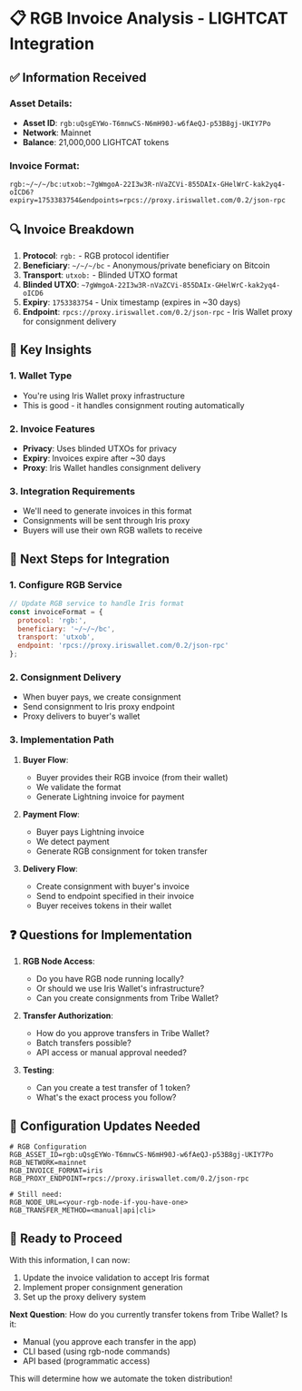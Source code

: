 # 📋 RGB Invoice Analysis - LIGHTCAT Integration

## ✅ Information Received

### Asset Details:
- **Asset ID**: `rgb:uQsgEYWo-T6mnwCS-N6mH90J-w6fAeQJ-p53B8gj-UKIY7Po`
- **Network**: Mainnet
- **Balance**: 21,000,000 LIGHTCAT tokens

### Invoice Format:
```
rgb:~/~/~/bc:utxob:~7gWmgoA-22I3w3R-nVaZCVi-855DAIx-GHelWrC-kak2yq4-oICD6?expiry=1753383754&endpoints=rpcs://proxy.iriswallet.com/0.2/json-rpc
```

## 🔍 Invoice Breakdown

1. **Protocol**: `rgb:` - RGB protocol identifier
2. **Beneficiary**: `~/~/~/bc` - Anonymous/private beneficiary on Bitcoin
3. **Transport**: `utxob:` - Blinded UTXO format
4. **Blinded UTXO**: `~7gWmgoA-22I3w3R-nVaZCVi-855DAIx-GHelWrC-kak2yq4-oICD6`
5. **Expiry**: `1753383754` - Unix timestamp (expires in ~30 days)
6. **Endpoint**: `rpcs://proxy.iriswallet.com/0.2/json-rpc` - Iris Wallet proxy for consignment delivery

## 🎯 Key Insights

### 1. Wallet Type
- You're using Iris Wallet proxy infrastructure
- This is good - it handles consignment routing automatically

### 2. Invoice Features
- **Privacy**: Uses blinded UTXOs for privacy
- **Expiry**: Invoices expire after ~30 days
- **Proxy**: Iris Wallet handles consignment delivery

### 3. Integration Requirements
- We'll need to generate invoices in this format
- Consignments will be sent through Iris proxy
- Buyers will use their own RGB wallets to receive

## 🔧 Next Steps for Integration

### 1. Configure RGB Service
```javascript
// Update RGB service to handle Iris format
const invoiceFormat = {
  protocol: 'rgb:',
  beneficiary: '~/~/~/bc',
  transport: 'utxob',
  endpoint: 'rpcs://proxy.iriswallet.com/0.2/json-rpc'
};
```

### 2. Consignment Delivery
- When buyer pays, we create consignment
- Send consignment to Iris proxy endpoint
- Proxy delivers to buyer's wallet

### 3. Implementation Path
1. **Buyer Flow**:
   - Buyer provides their RGB invoice (from their wallet)
   - We validate the format
   - Generate Lightning invoice for payment

2. **Payment Flow**:
   - Buyer pays Lightning invoice
   - We detect payment
   - Generate RGB consignment for token transfer

3. **Delivery Flow**:
   - Create consignment with buyer's invoice
   - Send to endpoint specified in their invoice
   - Buyer receives tokens in their wallet

## ❓ Questions for Implementation

1. **RGB Node Access**:
   - Do you have RGB node running locally?
   - Or should we use Iris Wallet's infrastructure?
   - Can you create consignments from Tribe Wallet?

2. **Transfer Authorization**:
   - How do you approve transfers in Tribe Wallet?
   - Batch transfers possible?
   - API access or manual approval needed?

3. **Testing**:
   - Can you create a test transfer of 1 token?
   - What's the exact process you follow?

## 📝 Configuration Updates Needed

```env
# RGB Configuration
RGB_ASSET_ID=rgb:uQsgEYWo-T6mnwCS-N6mH90J-w6fAeQJ-p53B8gj-UKIY7Po
RGB_NETWORK=mainnet
RGB_INVOICE_FORMAT=iris
RGB_PROXY_ENDPOINT=rpcs://proxy.iriswallet.com/0.2/json-rpc

# Still need:
RGB_NODE_URL=<your-rgb-node-if-you-have-one>
RGB_TRANSFER_METHOD=<manual|api|cli>
```

## 🚀 Ready to Proceed

With this information, I can now:
1. Update the invoice validation to accept Iris format
2. Implement proper consignment generation
3. Set up the proxy delivery system

**Next Question**: How do you currently transfer tokens from Tribe Wallet? Is it:
- Manual (you approve each transfer in the app)
- CLI based (using rgb-node commands)
- API based (programmatic access)

This will determine how we automate the token distribution!